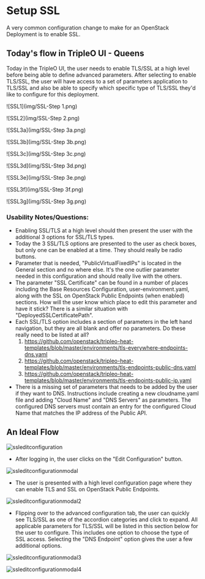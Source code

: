 # Setup SSL
A very common configuration change to make for an OpenStack Deployment is to enable SSL.

## Today's flow in TripleO UI - Queens
Today in the TripleO UI, the user needs to enable TLS/SSL at a high level before being able to define advanced parameters. After selecting to enable TLS/SSL, the user will have access to a set of parameters application to TLS/SSL and also be able to specify which specific type of TLS/SSL they'd like to configure for this deployment.

![SSL1](img/SSL-Step 1.png)

![SSL2](img/SSL-Step 2.png)

![SSL3a](img/SSL-Step 3a.png)

![SSL3b](img/SSL-Step 3b.png)

![SSL3c](img/SSL-Step 3c.png)

![SSL3d](img/SSL-Step 3d.png)

![SSL3e](img/SSL-Step 3e.png)

![SSL3f](img/SSL-Step 3f.png)

![SSL3g](img/SSL-Step 3g.png)

### Usability Notes/Questions:
* Enabling SSL/TLS at a high level should then present the user with the additional 3 options for SSL/TLS types.
* Today the 3 SSL/TLS options are presented to the user as check boxes, but only one can be enabled at a time. They should really be radio buttons.
* Parameter that is needed, "PublicVirtualFixedIPs" is located in the General section and no where else. It's the one outlier parameter needed in this configuration and should really live with the others.
* The parameter "SSL Certificate" can be found in a number of places including the Base Resources Configuration, user-environment.yaml, along with the SSL on OpenStack Public Endpoints (when enabled) sections. How will the user know which place to edit this parameter and have it stick? There is a similar situation with "DeployedSSLCertificatePath".
* Each SSL/TLS option includes a section of parameters in the left hand navigation, but they are all blank and offer no parameters. Do these really need to be listed at all?
  1. https://github.com/openstack/tripleo-heat-templates/blob/master/environments/tls-everywhere-endpoints-dns.yaml
  2. https://github.com/openstack/tripleo-heat-templates/blob/master/environments/tls-endpoints-public-dns.yaml
  3. https://github.com/openstack/tripleo-heat-templates/blob/master/environments/tls-endpoints-public-ip.yaml
* There is a missing set of parameters that needs to be added by the user if they want to DNS. Instructions include creating a new cloudname.yaml file and adding "Cloud Name" and "DNS Servers" as parameters. The configured DNS servers must contain an entry for the configured Cloud Name that matches the IP address of the Public API.

## An Ideal Flow
![ssleditconfiguration](img/SSL-Edit_Configuration.png)
- After logging in, the user clicks on the "Edit Configuration" button.

![ssleditconfigurationmodal](img/SSL-Edit_Configuration_Modal.png)
- The user is presented with a high level configuration page where they can enable TLS and SSL on OpenStack Public Endpoints.

![ssleditconfigurationmodal2](img/SSL-Edit_Configuration_Modal2.png)
- Flipping over to the advanced configuration tab, the user can quickly see TLS/SSL as one of the accordion categories and click to expand. All applicable parameters for TLS/SSL will be listed in this section below for the user to configure. This includes one option to choose the type of SSL access. Selecting the "DNS Endpoint" option gives the user a few additional options.

![ssleditconfigurationmodal3](img/SSL-Edit_Configuration_Modal3.png)

![ssleditconfigurationmodal4](img/SSL-Edit_Configuration_Modal4.png)
